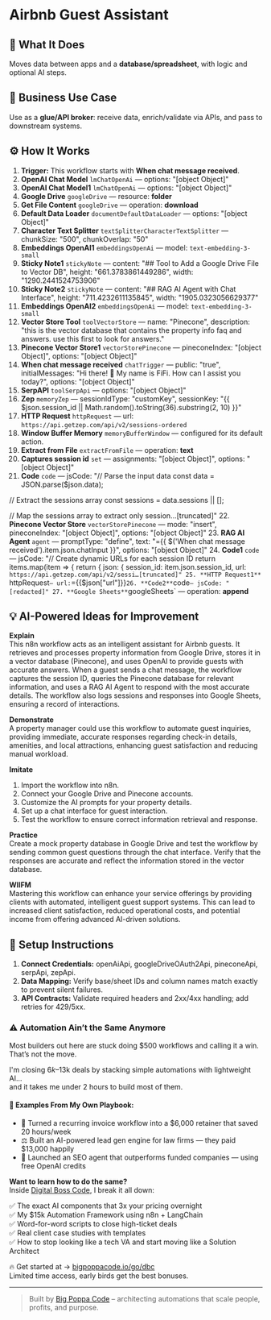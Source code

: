 # Airbnb Guest Assistant
  ## 🚀 What It Does
  Moves data between apps and a **database/spreadsheet**, with logic and optional AI steps.
  
  ## 💼 Business Use Case
  Use as a **glue/API broker**: receive data, enrich/validate via APIs, and pass to downstream systems.
  
  ## ⚙️ How It Works
  1. **Trigger:** This workflow starts with **When chat message received**.
  2. **OpenAI Chat Model** `lmChatOpenAi` — options: "[object Object]"
3. **OpenAI Chat Model1** `lmChatOpenAi` — options: "[object Object]"
4. **Google Drive** `googleDrive` — resource: **folder**
5. **Get File Content** `googleDrive` — operation: **download**
6. **Default Data Loader** `documentDefaultDataLoader` — options: "[object Object]"
7. **Character Text Splitter** `textSplitterCharacterTextSplitter` — chunkSize: "500", chunkOverlap: "50"
8. **Embeddings OpenAI1** `embeddingsOpenAi` — model: `text-embedding-3-small`
9. **Sticky Note1** `stickyNote` — content: "## Tool to Add a Google Drive File to Vector DB", height: "661.3783861449286", width: "1290.2441524753906"
10. **Sticky Note2** `stickyNote` — content: "## RAG AI Agent with Chat Interface", height: "711.4232611135845", width: "1905.0323056629377"
11. **Embeddings OpenAI2** `embeddingsOpenAi` — model: `text-embedding-3-small`
12. **Vector Store Tool** `toolVectorStore` — name: "Pinecone", description: "this is the vector database that contains the property info faq and answers. use this first to look for answers."
13. **Pinecone Vector Store1** `vectorStorePinecone` — pineconeIndex: "[object Object]", options: "[object Object]"
14. **When chat message received** `chatTrigger` — public: "true", initialMessages: "Hi there! 👋
My name is FiFi. How can I assist you today?", options: "[object Object]"
15. **SerpAPI** `toolSerpApi` — options: "[object Object]"
16. **Zep** `memoryZep` — sessionIdType: "customKey", sessionKey: "{{ $json.session_id || Math.random().toString(36).substring(2, 10) }}"
17. **HTTP Request** `httpRequest` — url: `https://api.getzep.com/api/v2/sessions-ordered`
18. **Window Buffer Memory** `memoryBufferWindow` — configured for its default action.
19. **Extract from File** `extractFromFile` — operation: **text**
20. **Captures session id** `set` — assignments: "[object Object]", options: "[object Object]"
21. **Code** `code` — jsCode: "// Parse the input data
const data = JSON.parse($json.data);

// Extract the sessions array
const sessions = data.sessions || [];

// Map the sessions array to extract only session…[truncated]"
22. **Pinecone Vector Store** `vectorStorePinecone` — mode: "insert", pineconeIndex: "[object Object]", options: "[object Object]"
23. **RAG AI Agent** `agent` — promptType: "define", text: "={{ $('When chat message received').item.json.chatInput }}", options: "[object Object]"
24. **Code1** `code` — jsCode: "// Create dynamic URLs for each session ID
return items.map(item => {
  return {
    json: {
      session_id: item.json.session_id,
      url: `https://api.getzep.com/api/v2/sessi…[truncated]"
25. **HTTP Request1** `httpRequest` — url: `={{$json["url"]}}`
26. **Code2** `code` — jsCode: "[redacted]"
27. **Google Sheets** `googleSheets` — operation: **append**
  
  ## 💡 AI-Powered Ideas for Improvement
  **Explain**  
This n8n workflow acts as an intelligent assistant for Airbnb guests. It retrieves and processes property information from Google Drive, stores it in a vector database (Pinecone), and uses OpenAI to provide guests with accurate answers. When a guest sends a chat message, the workflow captures the session ID, queries the Pinecone database for relevant information, and uses a RAG AI Agent to respond with the most accurate details. The workflow also logs sessions and responses into Google Sheets, ensuring a record of interactions.

**Demonstrate**  
A property manager could use this workflow to automate guest inquiries, providing immediate, accurate responses regarding check-in details, amenities, and local attractions, enhancing guest satisfaction and reducing manual workload.

**Imitate**  
1. Import the workflow into n8n.  
2. Connect your Google Drive and Pinecone accounts.  
3. Customize the AI prompts for your property details.  
4. Set up a chat interface for guest interaction.  
5. Test the workflow to ensure correct information retrieval and response.

**Practice**  
Create a mock property database in Google Drive and test the workflow by sending common guest questions through the chat interface. Verify that the responses are accurate and reflect the information stored in the vector database.

**WIIFM**  
Mastering this workflow can enhance your service offerings by providing clients with automated, intelligent guest support systems. This can lead to increased client satisfaction, reduced operational costs, and potential income from offering advanced AI-driven solutions.
  
  ## 🔧 Setup Instructions
  1. **Connect Credentials:** openAiApi, googleDriveOAuth2Api, pineconeApi, serpApi, zepApi.
2. **Data Mapping:** Verify base/sheet IDs and column names match exactly to prevent silent failures.
3. **API Contracts:** Validate required headers and 2xx/4xx handling; add retries for 429/5xx.
  
### ⚠️ Automation Ain’t the Same Anymore

Most builders out here are stuck doing $500 workflows and calling it a win.  
That’s not the move.  

I'm closing $6k–$13k deals by stacking simple automations with lightweight AI...  
and it takes me under 2 hours to build most of them.

#### 🧠 Examples From My Own Playbook:
- 🔁 Turned a recurring invoice workflow into a $6,000 retainer that saved 20 hours/week  
- ⚖️ Built an AI-powered lead gen engine for law firms — they paid $13,000 happily  
- 🚀 Launched an SEO agent that outperforms funded companies — using free OpenAI credits  

**Want to learn how to do the same?**  
Inside [Digital Boss Code](https://bigpoppacode.io/go/dbc), I break it all down:

✅ The exact AI components that 3x your pricing overnight  
✅ My $15k Automation Framework using n8n + LangChain  
✅ Word-for-word scripts to close high-ticket deals  
✅ Real client case studies with templates  
✅ How to stop looking like a tech VA and start moving like a Solution Architect  

🔥 Get started at → [bigpoppacode.io/go/dbc](https://bigpoppacode.io/go/dbc)  
Limited time access, early birds get the best bonuses.

---
> Built by [Big Poppa Code](https://bigpoppacode.io) – architecting automations that scale people, profits, and purpose.
  